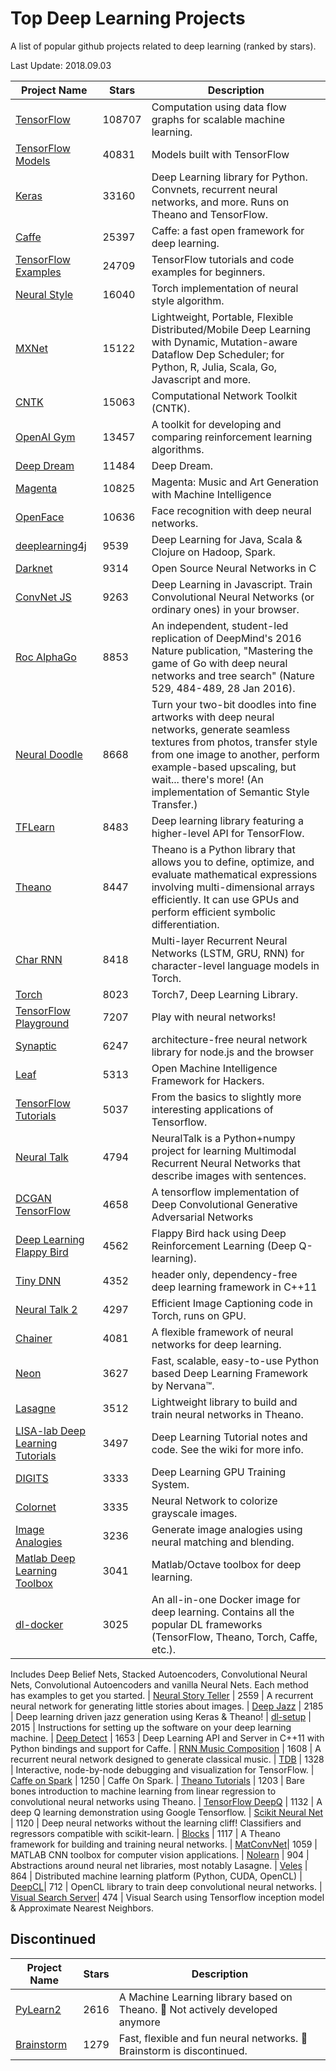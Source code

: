 # Top Deep Learning Projects
A list of popular github projects related to deep learning (ranked by stars).

Last Update: 2018.09.03

| Project Name| Stars | Description |
| ------- | ------ | ------ |
| [TensorFlow](https://github.com/tensorflow/tensorflow) | 108707 | Computation using data flow graphs for scalable machine learning.
| [TensorFlow Models](https://github.com/tensorflow/models) | 40831 |  Models built with TensorFlow
| [Keras](https://github.com/fchollet/keras) | 33160 | Deep Learning library for Python. Convnets, recurrent neural networks, and more. Runs on Theano and TensorFlow.
| [Caffe](https://github.com/BVLC/caffe) | 25397 | Caffe: a fast open framework for deep learning.
| [TensorFlow Examples](https://github.com/aymericdamien/TensorFlow-Examples) | 24709 | TensorFlow tutorials and code examples for beginners.
| [Neural Style](https://github.com/jcjohnson/neural-style) | 16040 | Torch implementation of neural style algorithm.
| [MXNet](https://github.com/dmlc/mxnet) | 15122 | Lightweight, Portable, Flexible Distributed/Mobile Deep Learning with Dynamic, Mutation-aware Dataflow Dep Scheduler; for Python, R, Julia, Scala, Go, Javascript and more.
| [CNTK](https://github.com/Microsoft/CNTK) | 15063 | Computational Network Toolkit (CNTK).
| [OpenAI Gym](https://github.com/openai/gym) | 13457 | A toolkit for developing and comparing reinforcement learning algorithms.
| [Deep Dream](https://github.com/google/deepdream) | 11484 | Deep Dream.
| [Magenta](https://github.com/tensorflow/magenta) | 10825 | Magenta: Music and Art Generation with Machine Intelligence
| [OpenFace](https://github.com/cmusatyalab/openface) | 10636 | Face recognition with deep neural networks.
| [deeplearning4j](https://github.com/deeplearning4j/deeplearning4j) | 9539 | Deep Learning for Java, Scala & Clojure on Hadoop, Spark.
| [Darknet](https://github.com/pjreddie/darknet) | 9314 | Open Source Neural Networks in C
| [ConvNet JS](https://github.com/karpathy/convnetjs) | 9263 | Deep Learning in Javascript. Train Convolutional Neural Networks (or ordinary ones) in your browser.
| [Roc AlphaGo](https://github.com/Rochester-NRT/RocAlphaGo) | 8853 | An independent, student-led replication of DeepMind's 2016 Nature publication, "Mastering the game of Go with deep neural networks and tree search" (Nature 529, 484-489, 28 Jan 2016).
| [Neural Doodle](https://github.com/alexjc/neural-doodle) | 8668 | Turn your two-bit doodles into fine artworks with deep neural networks, generate seamless textures from photos, transfer style from one image to another, perform example-based upscaling, but wait... there's more! (An implementation of Semantic Style Transfer.)
| [TFLearn](https://github.com/tflearn/tflearn) | 8483 | Deep learning library featuring a higher-level API for TensorFlow.
| [Theano](https://github.com/Theano/Theano) | 8447 | Theano is a Python library that allows you to define, optimize, and evaluate mathematical expressions involving multi-dimensional arrays efficiently. It can use GPUs and perform efficient symbolic differentiation.
| [Char RNN](https://github.com/karpathy/char-rnn) | 8418 | Multi-layer Recurrent Neural Networks (LSTM, GRU, RNN) for character-level language models in Torch.
| [Torch](https://github.com/torch/torch7) | 8023 | Torch7, Deep Learning Library.
| [TensorFlow Playground](https://github.com/tensorflow/playground) | 7207 | Play with neural networks!
| [Synaptic](https://github.com/cazala/synaptic) | 6247 | architecture-free neural network library for node.js and the browser
| [Leaf](https://github.com/autumnai/leaf) | 5313 | Open Machine Intelligence Framework for Hackers.
| [TensorFlow Tutorials](https://github.com/pkmital/tensorflow_tutorials) | 5037 | From the basics to slightly more interesting applications of Tensorflow.
| [Neural Talk](https://github.com/karpathy/neuraltalk) | 4794 | NeuralTalk is a Python+numpy project for learning Multimodal Recurrent Neural Networks that describe images with sentences.
| [DCGAN TensorFlow](https://github.com/carpedm20/DCGAN-tensorflow) | 4658 | A tensorflow implementation of Deep Convolutional Generative Adversarial Networks
| [Deep Learning Flappy Bird](https://github.com/yenchenlin1994/DeepLearningFlappyBird) | 4562 | Flappy Bird hack using Deep Reinforcement Learning (Deep Q-learning).
| [Tiny DNN](https://github.com/tiny-dnn/tiny-dnn) | 4352 | header only, dependency-free deep learning framework in C++11
| [Neural Talk 2](https://github.com/karpathy/neuraltalk2) | 4297 | Efficient Image Captioning code in Torch, runs on GPU.
| [Chainer](https://github.com/pfnet/chainer) | 4081 | A flexible framework of neural networks for deep learning.
| [Neon](https://github.com/NervanaSystems/neon) | 3627 | Fast, scalable, easy-to-use Python based Deep Learning Framework by Nervana™.
| [Lasagne](https://github.com/Lasagne/Lasagne) | 3512 | Lightweight library to build and train neural networks in Theano.
| [LISA-lab Deep Learning Tutorials](https://github.com/lisa-lab/DeepLearningTutorials) | 3497 | Deep Learning Tutorial notes and code. See the wiki for more info.
| [DIGITS](https://github.com/NVIDIA/DIGITS) | 3333 | Deep Learning GPU Training System.
| [Colornet](https://github.com/pavelgonchar/colornet) | 3335 | Neural Network to colorize grayscale images.
| [Image Analogies](https://github.com/awentzonline/image-analogies) | 3236 | Generate image analogies using neural matching and blending.
| [Matlab Deep Learning Toolbox](https://github.com/rasmusbergpalm/DeepLearnToolbox) | 3041 | Matlab/Octave toolbox for deep learning.
| [dl-docker](https://github.com/saiprashanths/dl-docker) | 3025 | An all-in-one Docker image for deep learning. Contains all the popular DL frameworks (TensorFlow, Theano, Torch, Caffe, etc.).
 Includes Deep Belief Nets, Stacked Autoencoders, Convolutional Neural Nets, Convolutional Autoencoders and vanilla Neural Nets. Each method has examples to get you started.
| [Neural Story Teller](https://github.com/ryankiros/neural-storyteller) | 2559 | A recurrent neural network for generating little stories about images.
| [Deep Jazz](https://github.com/jisungk/deepjazz) | 2185 | Deep learning driven jazz generation using Keras & Theano!
| [dl-setup](https://github.com/saiprashanths/dl-setup) | 2015 | Instructions for setting up the software on your deep learning machine.
| [Deep Detect](https://github.com/beniz/deepdetect) | 1653 | Deep Learning API and Server in C++11 with Python bindings and support for Caffe.
| [RNN Music Composition](https://github.com/hexahedria/biaxial-rnn-music-composition) | 1608 | A recurrent neural network designed to generate classical music.
| [TDB](https://github.com/ericjang/tdb) | 1328 | Interactive, node-by-node debugging and visualization for TensorFlow.
| [Caffe on Spark](https://github.com/yahoo/CaffeOnSpark) | 1250 | Caffe On Spark.
| [Theano Tutorials](https://github.com/Newmu/Theano-Tutorials) | 1203 | Bare bones introduction to machine learning from linear regression to convolutional neural networks using Theano.
| [TensorFlow DeepQ](https://github.com/nivwusquorum/tensorflow-deepq) | 1132 | A deep Q learning demonstration using Google Tensorflow.
| [Scikit Neural Net](https://github.com/aigamedev/scikit-neuralnetwork) | 1120 | Deep neural networks without the learning cliff! Classifiers and regressors compatible with scikit-learn.
| [Blocks](https://github.com/mila-udem/blocks) | 1117 | A Theano framework for building and training neural networks.
| [MatConvNet](https://github.com/vlfeat/matconvnet)| 1059 | MATLAB CNN toolbox for computer vision applications.
| [Nolearn](https://github.com/dnouri/nolearn) | 904 | Abstractions around neural net libraries, most notably Lasagne.
| [Veles](https://github.com/samsung/veles) | 864 | Distributed machine learning platform (Python, CUDA, OpenCL)
| [DeepCL](https://github.com/hughperkins/DeepCL)| 712 | OpenCL library to train deep convolutional neural networks.
| [Visual Search Server](https://github.com/AKSHAYUBHAT/VisualSearchServer)| 474 | Visual Search using Tensorflow inception model & Approximate Nearest Neighbors.

## Discontinued
| Project Name| Stars | Description |
| ------- | ------ | ------ |
| [PyLearn2](https://github.com/lisa-lab/pylearn2) | 2616 | A Machine Learning library based on Theano. &#x1F53A; Not actively developed anymore
| [Brainstorm](https://github.com/IDSIA/brainstorm) | 1279 | Fast, flexible and fun neural networks. &#x1F53A; Brainstorm is discontinued.
